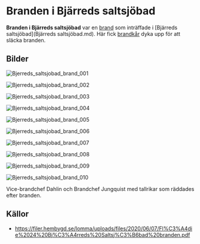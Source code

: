 # Branden i Bjärreds saltsjöbad

**Branden i Bjärreds saltsjöbad** var en [brand](brand.md) som inträffade i [Bjärreds saltsjöbad](Bjärreds saltsjöbad.md). Här fick [brandkår](brandkår.md) dyka upp för att släcka branden.

## Bilder

![Bjerreds_saltsjobad_brand_001](images/Bjerreds_saltsjobad_brand_001.png)

![Bjerreds_saltsjobad_brand_002](images/Bjerreds_saltsjobad_brand_002.png)

![Bjerreds_saltsjobad_brand_003](images/Bjerreds_saltsjobad_brand_003.png)

![Bjerreds_saltsjobad_brand_004](images/Bjerreds_saltsjobad_brand_004.png)

![Bjerreds_saltsjobad_brand_005](images/Bjerreds_saltsjobad_brand_005.png)

![Bjerreds_saltsjobad_brand_006](images/Bjerreds_saltsjobad_brand_006.png)

![Bjerreds_saltsjobad_brand_007](images/Bjerreds_saltsjobad_brand_007.png)

![Bjerreds_saltsjobad_brand_008](images/Bjerreds_saltsjobad_brand_008.png)

![Bjerreds_saltsjobad_brand_009](images/Bjerreds_saltsjobad_brand_009.png)

![Bjerreds_saltsjobad_brand_010](images/Bjerreds_saltsjobad_brand_010.png)

Vice-brandchef Dahlin och Brandchef Jungquist med tallrikar som räddades efter branden.

## Källor

* <https://filer.hembygd.se/lomma/uploads/files/2020/06/07/Fl%C3%A4die%2024%20Bj%C3%A4rreds%20Saltsj%C3%B6bad%20branden.pdf>
